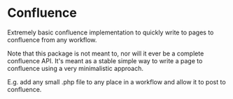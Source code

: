 # Confluence
Extremely basic confluence implementation to quickly write to pages to confluence from any workflow. 

Note that this package is not meant to, nor will it ever be a complete confluence API. 
It's meant as a stable simple way to write a page to confluence using a very minimalistic approach. 

E.g. add any small .php file to any place in a workflow and allow it to post to confluence. 
